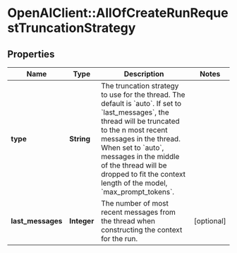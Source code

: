 # OpenAIClient::AllOfCreateRunRequestTruncationStrategy

## Properties
Name | Type | Description | Notes
------------ | ------------- | ------------- | -------------
**type** | **String** | The truncation strategy to use for the thread. The default is &#x60;auto&#x60;. If set to &#x60;last_messages&#x60;, the thread will be truncated to the n most recent messages in the thread. When set to &#x60;auto&#x60;, messages in the middle of the thread will be dropped to fit the context length of the model, &#x60;max_prompt_tokens&#x60;. | 
**last_messages** | **Integer** | The number of most recent messages from the thread when constructing the context for the run. | [optional] 

